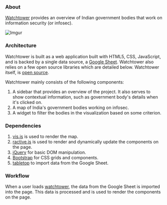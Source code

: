 ### About
[Watchtower](https://internetdemocracy.in/watchtower/) provides an overview of Indian government bodies that work on information security (or infosec).

![Imgur](http://i.imgur.com/E2FgxYG.jpg)

### Architecture
Watchtower is built as a web application built with HTML5, CSS, JavaScript, and is backed by a single data source, a [Google Sheet](https://docs.google.com/spreadsheets/d/1t_7K7Asg92NXmt9EDxvrQFYdy1w7XWMsft2xJTRTo8M/edit?usp=sharing).
Watchtower also relies on a few open source libraries which are detailed below. Watchtower itself, is [open source](https://github.com/InetDemocracyProject/watchtower/blob/gh-pages/LICENSE).

Watchtower mainly consists of the following components:
1. A sidebar that provides an overview of the project. It also serves to show contextual information, such as government body's details when it's clicked on.
2. A map of India's government bodies working on infosec.
3. A widget to filter the bodies in the visualization based on some criterion.

### Dependencies

1. [vis.js](http://visjs.org/) is used to render the map.
2. [ractive.js](http://www.ractivejs.org/) is used to render and dynamically update the components on the page.
3. [jQuery](https://jquery.com/) for basic DOM manipulation.
4. [Bootstrap](http://getbootstrap.com/css/) for CSS grids and components.
5. [tabletop](https://github.com/jsoma/tabletop) to import data from the Google Sheet.

### Workflow

When a user loads [watchtower](https://github.com/InetDemocracyProject/watchtower), the data from the Google Sheet is imported into the page. This data is processed and is used to render the components on the page. 
